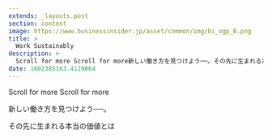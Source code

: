 ```yaml
--- 
extends: _layouts.post 
section: content 
image: https://www.businessinsider.jp/asset/common/img/bi_ogp_B.png 
title: > 
  Work Sustainably 
description: > 
  Scroll for more Scroll for more新しい働き方を見つけよう──。その先に生まれる本当の価値とは 
date: 1602385163.4129064 
--- 
```

Scroll for more Scroll for more



新しい働き方を見つけよう──。

その先に生まれる本当の価値とは





